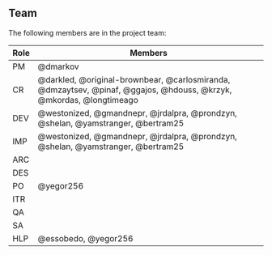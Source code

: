 ## Team

The following members are in the project team:

Role | Members
---|---
PM | @dmarkov
CR | @darkled, @original-brownbear, @carlosmiranda, @dmzaytsev, @pinaf, @ggajos, @hdouss, @krzyk, @mkordas, @longtimeago
DEV | @westonized, @gmandnepr, @jrdalpra, @prondzyn, @shelan, @yamstranger, @bertram25
IMP | @westonized, @gmandnepr, @jrdalpra, @prondzyn, @shelan, @yamstranger, @bertram25
ARC | 
DES | 
PO | @yegor256
ITR | 
QA | 
SA | 
HLP | @essobedo, @yegor256
